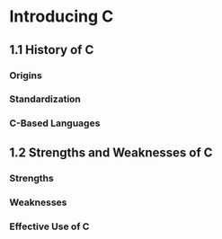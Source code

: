 # Introducing C

## 1.1 History of C

### Origins
### Standardization
### C-Based Languages

## 1.2 Strengths and Weaknesses of C

### Strengths
### Weaknesses
### Effective Use of C